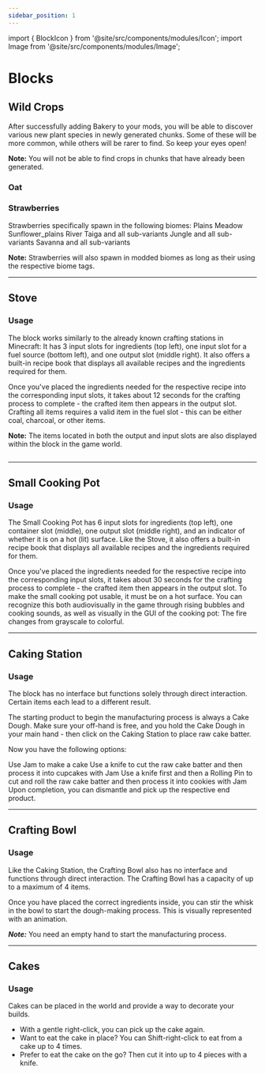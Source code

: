 ```yaml
---
sidebar_position: 1
---
```


import { BlockIcon } from '@site/src/components/modules/Icon';
import Image from '@site/src/components/modules/Image';

# Blocks

## Wild Crops
After successfully adding Bakery to your mods, you will be able to discover various new plant species in newly generated chunks. Some of these will be more common, while others will be rarer to find. So keep your eyes open!

**Note:** You will not be able to find crops in chunks that have already been generated.

### Oat
<BlockIcon modId="bakery" imageId="oat_stage5_2.png" description="You can primarily find oat in Plains biomes in the form of a small farmland structure. There is also a chance to find it in various village structures as well as pillager outposts, woodland mansions, or in the small Bakery structure." />

### Strawberries
<BlockIcon modId="bakery" imageId="wild_strawberries1.png" description="These can mainly be found in temperate biomes. The spawn chance is the same in all biomes." />

Strawberries specifically spawn in the following biomes:
Plains Meadow Sunflower_plains River Taiga and all sub-variants Jungle and all sub-variants Savanna and all sub-variants

**Note:** Strawberries will also spawn in modded biomes as long as their using the respective biome tags.

***

## Stove
<BlockIcon modId="bakery" imageId="stove.png" description="The Stove is your primary crafting station for making pastries and bread. It also serves as a heat source for the Cooking Pot." pixelated="false" />

### Usage
The block works similarly to the already known crafting stations in Minecraft: It has 3 input slots for ingredients (top left), one input slot for a fuel source (bottom left), and one output slot (middle right). It also offers a built-in recipe book that displays all available recipes and the ingredients required for them.

Once you've placed the ingredients needed for the respective recipe into the corresponding input slots, it takes about 12 seconds for the crafting process to complete - the crafted item then appears in the output slot. Crafting all items requires a valid item in the fuel slot - this can be either coal, charcoal, or other items.

**Note:** The items located in both the output and input slots are also displayed within the block in the game world.

<Image modId="bakery" imageId="stove_gui.png" align="center" />

***

## Small Cooking Pot
<BlockIcon modId="bakery" imageId="small_cooking_pot.png" description="The Caking Station is mainly used to prepare cakes, cupcakes, and cookies." />

### Usage
The Small Cooking Pot has 6 input slots for ingredients (top left), one container slot (middle), one output slot (middle right), and an indicator of whether it is on a hot (lit) surface. Like the Stove, it also offers a built-in recipe book that displays all available recipes and the ingredients required for them.

Once you've placed the ingredients needed for the respective recipe into the corresponding input slots, it takes about 30 seconds for the crafting process to complete - the crafted item then appears in the output slot. To make the small cooking pot usable, it must be on a hot surface. You can recognize this both audiovisually in the game through rising bubbles and cooking sounds, as well as visually in the GUI of the cooking pot: The fire changes from grayscale to colorful.

***

## Caking Station
<BlockIcon modId="bakery" imageId="caking_station.png" description="The Caking Station is mainly used to prepare cakes, cupcakes, and cookies." pixelated="false" />

### Usage
The block has no interface but functions solely through direct interaction. Certain items each lead to a different result.

The starting product to begin the manufacturing process is always a Cake Dough. Make sure your off-hand is free, and you hold the Cake Dough in your main hand - then click on the Caking Station to place raw cake batter.

Now you have the following options:

Use Jam to make a cake Use a knife to cut the raw cake batter and then process it into cupcakes with Jam Use a knife first and then a Rolling Pin to cut and roll the raw cake batter and then process it into cookies with Jam Upon completion, you can dismantle and pick up the respective end product.

***

## Crafting Bowl
<BlockIcon modId="bakery" imageId="crafting_bowl.png" description="The Crafting Bowl is used to make various types of dough." />

### Usage
Like the Caking Station, the Crafting Bowl also has no interface and functions through direct interaction. The Crafting Bowl has a capacity of up to a maximum of 4 items.

Once you have placed the correct ingredients inside, you can stir the whisk in the bowl to start the dough-making process. This is visually represented with an animation.

***Note:*** You need an empty hand to start the manufacturing process.

***

## Cakes
<BlockIcon modId="bakery" imageId="strawberry_cake.png" description="Congratulations on your first cake!" />

### Usage
Cakes can be placed in the world and provide a way to decorate your builds.
* With a gentle right-click, you can pick up the cake again.
* Want to eat the cake in place? You can Shift-right-click to eat from a cake up to 4 times.
* Prefer to eat the cake on the go? Then cut it into up to 4 pieces with a knife.

<Image modId="bakery" imageId="cake.png" align="center" />
